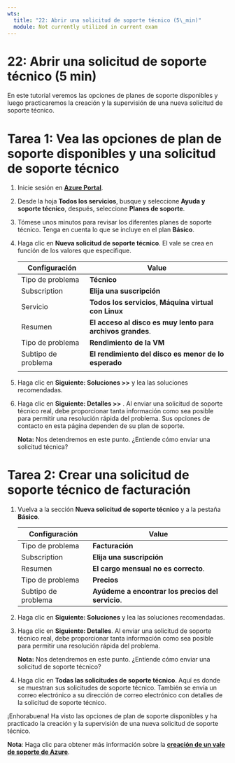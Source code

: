 ```yaml
---
wts:
  title: "22: Abrir una solicitud de soporte técnico (5\_min)"
  module: Not currently utilized in current exam
---
```

# <a name="22---open-a-support-request-5-min"></a>22: Abrir una solicitud de soporte técnico (5 min)

En este tutorial veremos las opciones de planes de soporte disponibles y luego practicaremos la creación y la supervisión de una nueva solicitud de soporte técnico.

# <a name="task-1-view-available-support-plan-options-and-a-technical-support-request"></a>Tarea 1: Vea las opciones de plan de soporte disponibles y una solicitud de soporte técnico

1. Inicie sesión en [**Azure Portal**](https://portal.azure.com).

2. Desde la hoja **Todos los servicios**, busque y seleccione **Ayuda y soporte técnico**, después, seleccione **Planes de soporte**.

3. Tómese unos minutos para revisar los diferentes planes de soporte técnico. Tenga en cuenta lo que se incluye en el plan **Básico**. 

4. Haga clic en **Nueva solicitud de soporte técnico**. El vale se crea en función de los valores que especifique. 

    | Configuración | Value|
    |----|--------|
    | Tipo de problema| **Técnico** |
    | Subscription | **Elija una suscripción** |
    | Servicio | **Todos los servicios**, **Máquina virtual con Linux** |
    | Resumen | **El acceso al disco es muy lento para archivos grandes**. |
    | Tipo de problema | **Rendimiento de la VM** |
    | Subtipo de problema | **El rendimiento del disco es menor de lo esperado** |    
    | | |

5. Haga clic en **Siguiente: Soluciones >>** y lea las soluciones recomendadas.

6. Haga clic en **Siguiente: Detalles >>** . Al enviar una solicitud de soporte técnico real, debe proporcionar tanta información como sea posible para permitir una resolución rápida del problema. Sus opciones de contacto en esta página dependen de su plan de soporte. 

    **Nota:** Nos detendremos en este punto. ¿Entiende cómo enviar una solicitud técnica?

# <a name="task-2-create-a-billing-support-request"></a>Tarea 2: Crear una solicitud de soporte técnico de facturación

1. Vuelva a la sección **Nueva solicitud de soporte técnico** y a la pestaña **Básico**. 

    | Configuración | Value|
    |----|--------|
    | Tipo de problema| **Facturación** |
    | Subscription | **Elija una suscripción** |
    | Resumen | **El cargo mensual no es correcto**. |
    | Tipo de problema | **Precios** |
    | Subtipo de problema | **Ayúdeme a encontrar los precios del servicio**. |    

2. Haga clic en **Siguiente: Soluciones** y lea las soluciones recomendadas.

3. Haga clic en **Siguiente: Detalles**.  Al enviar una solicitud de soporte técnico real, debe proporcionar tanta información como sea posible para permitir una resolución rápida del problema. 

    **Nota:** Nos detendremos en este punto. ¿Entiende cómo enviar una solicitud de soporte técnico?

4. Haga clic en **Todas las solicitudes de soporte técnico**. Aquí es donde se muestran sus solicitudes de soporte técnico. También se envía un correo electrónico a su dirección de correo electrónico con detalles de la solicitud de soporte técnico.

¡Enhorabuena! Ha visto las opciones de plan de soporte disponibles y ha practicado la creación y la supervisión de una nueva solicitud de soporte técnico.

**Nota**: Haga clic para obtener más información sobre la [**creación de un vale de soporte de Azure**](https://azure.microsoft.com/en-us/support/create-ticket).
